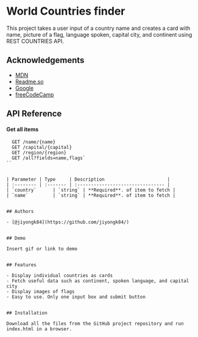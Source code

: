 
# World Countries finder

This project takes a user input of a country name and creates a card with name, picture of a flag, language spoken, capital city, and continent using REST COUNTRIES API.


## Acknowledgements

 - [MDN](https://developer.mozilla.org/en-US/)
 - [Readme.so](https://readme.so/)
 - [Google](https://www.google.com)
 - [freeCodeCamp](https://www.freecodecamp.org/) 

## API Reference

#### Get all items

```https://restcountries.com/v3.1/all
  GET /name/{name}
  GET /capital/{capital}
  GET /region/{region}
  GET /all?fields=name,flags`
``


| Parameter | Type     | Description                       |
| :-------- | :------- | :-------------------------------- |
| `country`      | `string` | **Required**. of item to fetch |
| `name`         | `string` | **Required**. of item to fetch |


## Authors

- [@jiyongk84](https://github.com/jiyongk84/)


## Demo

Insert gif or link to demo


## Features

- Display individual countries as cards
- Fetch useful data such as continent, spoken language, and capital city
- Display images of flags
- Easy to use. Only one input box and submit button


## Installation

Download all the files from the GitHub project repository and run index.html in a browser.
```
    